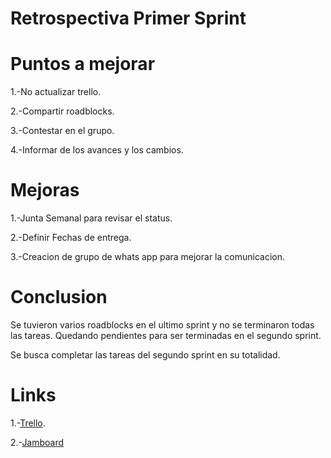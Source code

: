 # Retrospectiva Primer Sprint

# Puntos a mejorar

1.-No actualizar trello.

2.-Compartir roadblocks.

3.-Contestar en el grupo.

4.-Informar de los avances y los cambios.

# Mejoras

1.-Junta Semanal para revisar el status.

2.-Definir Fechas de entrega.

3.-Creacion de grupo de whats app para mejorar la comunicacion.

# Conclusion
Se tuvieron varios roadblocks en el ultimo sprint y no se terminaron todas las tareas. Quedando pendientes para ser terminadas en el segundo sprint.

Se busca completar las tareas del segundo sprint en su totalidad.

# Links
1.-[Trello](https://trello.com/b/VeolfDSr/grupo-05-productos-locales).

2.-[Jamboard](https://jamboard.google.com/d/1N0Uzi6RBpDGBKzOVmfMl3VkeR2s6jrYXcwFgsxjwDsk/viewer?f=0)

